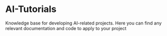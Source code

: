 # AI-Tutorials
Knowledge base for developing AI-related projects. Here you can find any relevant documentation and code to apply to your project
